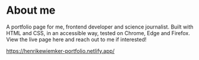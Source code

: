 # About me

A portfolio page for me, frontend developer and science journalist. Built with HTML and CSS, in an accessible way, tested on Chrome, Edge and Firefox. 
View the live page here and reach out to me if interested!

https://henrikewiemker-portfolio.netlify.app/ 
